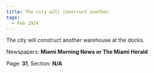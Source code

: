 ```yaml
---  
title: The city will construct another  
tags:  
  - Feb 1924  
---  
```

  
The city will construct another warehouse at the docks.  
  
Newspapers: **Miami Morning News or The Miami Herald**  
  
Page: **31**, Section: **N/A** 
